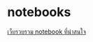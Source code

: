 # notebooks

[เว็บรวบรวม notebook ที่น่าสนใจ](https://github.com/jupyter/jupyter/wiki/A-gallery-of-interesting-Jupyter-Notebooks)
